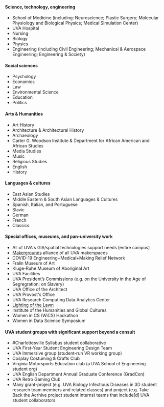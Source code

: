 #### Science, technology, engineering
* School of Medicine (including: Neuroscience; Plastic Surgery; Molecular Physiology and Biological Physics; Medical Simulation Center)
* UVA Hospital
* Nursing
* Biology
* Physics
* Engineering (including Civil Engineering; Mechanical & Aerospace Engineering; Engineering & Society)

#### Social sciences
* Psychology
* Economics
* Law
* Environmental Science
* Education
* Politics

#### Arts & Humanities
* Art History
* Architecture & Architectural History
* Archaeology
* Carter G. Woodson Institute & Department for African American and African Studies
* Media Studies
* Music
* Religious Studies
* English
* History

#### Languages & cultures
* East Asian Studies
* Middle Eastern & South Asian Languages & Cultures
* Spanish, Italian, and Portuguese
* Slavic
* German
* French
* Classics

#### Special offices, museums, and pan-university work
* All of UVA's GIS/spatial technologies support needs (entire campus)
* [Makergrounds](/work/makergrounds) alliance of all UVA makerspaces
* COVID-19 Engineering+Medical+Making Relief Network
* Fralin Museum of Art
* Kluge-Ruhe Museum of Aboriginal Art
* UVA Facilities
* UVA President’s Commissions (e.g. on the University in the Age of Segregration; on Slavery)
* UVA Office of the Architect
* UVA Provost's Office
* UVA Research Computing Data Analytics Center
* [Lighting of the Lawn](http://www.lightingofthelawn.com/)
* Institute of the Humanities and Global Cultures
* Women in CS (WiCS) Hackathon
* Women in Data Science Symposium

#### UVA student groups with significant support beyond a consult
* #Charlottesville Syllabus student collaborative
* UVA First-Year Student Engineering Design Team
* UVA Immersive group (student-run VR working group)
* Cosplay Costuming & Crafts Club
* Virginia Motorsports Education club (a UVA School of Engineering student org)
* UVA English Department Annual Graduate Conference (GradCon)
* UVA Retro Gaming Club
* Many grant-project (e.g. UVA Biology Infectious Diseases in 3D student research team members and related classes) and project (e.g. Take Back the Acrhive project student interns) teams that include[d] UVA student collaborators
